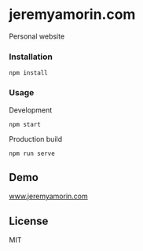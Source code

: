 # jeremyamorin.com

Personal website

### Installation

`npm install`

### Usage

Development

`npm start`

Production build

`npm run serve`

## Demo

www.jeremyamorin.com

## License

MIT

